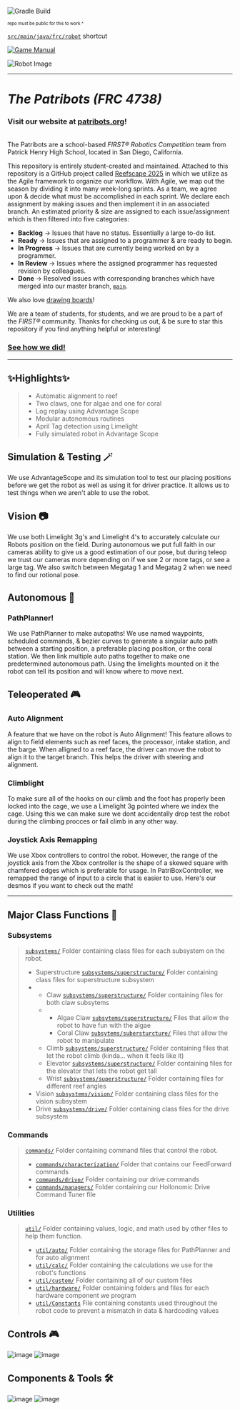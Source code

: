 


![Gradle Build](https://img.shields.io/github/actions/workflow/status/Patribots4738/Reefscape2025/gradle.yml?label=Gradle%20Build&logo=Gradle)

<sup><sup>repo must be public for this to work ^</sup></sup>

[`src/main/java/frc/robot`](src/main/java/frc/robot) shortcut

[![Game Manual](https://static.wixstatic.com/media/695840_853bc2abe81d42d3a57225beb3304874~mv2.jpg)](https://firstfrc.blob.core.windows.net/frc2025/Manual/2025GameManual.pdf)

![Robot Image](images/robot.gif)

____

# _**The Patribots (FRC 4738)**_
### Visit our website at [patribots.org](https://www.patribots.org)!

<br />The Patribots are a school-based _FIRST&reg; Robotics Competition_ team from Patrick Henry High School, located in San Diego, California. 


This repository is entirely student-created and maintained.
Attached to this repository is a GitHub project called [Reefscape 2025](<https://github.com/orgs/Patribots4738/projects/15>) in which we utilize as the Agile framework to organize our workflow. With Agile, we map out the season by dividing it into many week-long sprints. As a team, we agree upon & decide what must be accomplished in each sprint. We declare each assignment by making issues and then implement it in an associated branch. An estimated priority & size are assigned to each issue/assignment which is then filtered into five categories:
  - **Backlog** -> Issues that have no status. Essentially a large to-do list.
  - **Ready** -> Issues that are assigned to a programmer & are ready to begin.
  - **In Progress** -> Issues that are currently being worked on by a programmer.
  - **In Review** -> Issues where the assigned programmer has requested revision by colleagues.
  - **Done** -> Resolved issues with corresponding branches which have merged into our master branch, [`main`](https://github.com/Patribots4738/Crescendo2025/tree/main/src/main).

We also love [drawing boards](https://www.tldraw.com/v/YKJloESPqAyu62wxqEQ8U?v=1783,102,6548,3115&p=page)!
    
We are a team of students, for students, and we are proud to be a part of the _FIRST&reg;_ community.
Thanks for checking us out, & be sure to star this repository if you find anything helpful or interesting!

### [See how we did!](https://www.statbotics.io/team/4738)


____

## ✨Highlights✨

>	- Automatic alignment to reef
>	- Two claws, one for algae and one for coral
>	- Log replay using Advantage Scope
>	- Modular autonomous routines
>	- April Tag detection using Limelight
>	- Fully simulated robot in Advantage Scope

## Simulation & Testing 🪄
We use AdvantageScope and its simulation tool to test our placing positions before we get the robot as well as using it for driver practice. It allows us to test things when we aren't able to use the robot.

## Vision 📷
We use both Limelight 3g's and Limelight 4's to accurately calculate our Robots position on the field. During autonomous we put full faith in our cameras ability to give us a good estimation of our pose, but during teleop we trust our cameras more depending on if we see 2 or more tags, or see a large tag. We also switch between Megatag 1 and Megatag 2 when we need to find our rotional pose.

## Autonomous 🤖
  ### PathPlanner!
  We use PathPlanner to make autopaths! We use named waypoints, scheduled commands, & bezier curves to generate a singular auto path between a starting position, a preferable placing position, or the coral station. We then link multiple auto paths together to make one predetermined autonomous path. Using the limelights mounted on it the robot can tell its position and will know where to move next.

## Teleoperated 🎮
  ### Auto Alignment
  A feature that we have on the robot is Auto Alignment! This feature allows to align to field elements such as reef faces, the processor, intake station, and the barge. When alligned to a reef face, the driver can move the robot to align it to the target branch. This helps the driver with steering and alignment.

  ### Climblight
  To make sure all of the hooks on our climb and the foot has properly been locked into the cage, we use a Limelight 3g pointed where we index the cage. Using this we can make sure we dont accidentally drop test the robot during the climbing procces or fail climb in any other way.

### Joystick Axis Remapping
  We use Xbox controllers to control the robot. However, the range of the joystick axis from the Xbox controller is the shape of a skewed square with chamfered edges which is preferable for usage. In PatriBoxController, we remapped the range of input to a circle that is easier to use. Here's our desmos if you want to check out the math!


______
## Major Class Functions 🤩

### Subsystems

> [`subsystems/`](src/main/java/frc/robot/subsystems) Folder containing class files for each subsystem on the robot.
> - Superstructure [`subsystems/superstructure/`](src/main/java/frc/robot/subsystems/superstructure) Folder containing class files for superstructure subsystem
> - - Claw [`subsystems/superstructure/`](scr/main/java/frc/robot/subsytems/superstructure/claw) Folder containing files for both claw subsytems
>   - - Algae Claw [`subsytems/superstructure/`](scr/main/java/frc/robot/subsytems/superstructure/claw/algae) Files that allow the robot to have fun with the algae
>     - Coral Claw [`subsytems/subersturcture/`](scr/main/java/frc/robot/subsytems/superstructure/claw/coral) Files that allow the robot to manipulate
>   - Climb [`subsystems/superstructure/`](scr/main/java/frc/robot/subsytems/superstructure/climb) Folder containing files that let the robot climb (kinda... when it feels like it)
>    - Elevator [`subsystems/superstructure/`](scr/main/java/frc/robot/subsytems/superstructure/elevator) Folder containing files for the elevator that lets the robot get tall
>    - Wrist [`subsystems/superstructure/`](scr/main/java/frc/robot/subsytems/superstructure/wrist) Folder containing files for different reef angles
> - Vision [`subsystems/vision/`](src/main/java/frc/robot/subsystems/vision) Folder containing class files for the vision subsystem
> - Drive [`subsystems/drive/`](src/main/java/frc/robot/subsystems/drive) Folder containing class files for the drive subsystem
>
> 
### Commands
> [`commands/`](src/main/java/frc/robot/commands) Folder containing command files that control the robot.
>   - [`commands/characterization/`](src/main/java/frc/robot/commands/characterization) Folder that contains our FeedForward commands
>   - [`commands/drive/`](src/main/java/frc/robot/commands/drive) Folder containing our drive commands
>   - [`commands/managers/`](src/main/java/frc/robot/commands/managers) Folder containing our Hollonomic Drive Command Tuner file

### Utilities
> [`util/`](src/main/java/frc/robot/util) Folder containing values, logic, and math used by other files to help them function.
> - [`util/auto/`](src/main/java/frc/robot/util/auto) Folder containing the storage files for PathPlanner and for auto alignment
> - [`util/calc/`](src/main/java/frc/robot/util/calc) Folder containing the calculations we use for the robot's functions
> - [`util/custom/`](src/main/java/frc/robot/util/custom) Folder containing all of our custom files
> - [`util/hardware/`](src/main/java/frc/robot/util/hardware) Folder containing folders and files for each hardware component we program
> - [`util/Constants`](src/main/java/frc/robot/util/Constants.java) File containing constants used throughout the robot code to prevent a mismatch in data & hardcoding values

## Controls 🎮
![image](https://github.com/user-attachments/assets/590642e6-7ad0-47f0-adc2-b79603a9b17d)
![image](https://github.com/user-attachments/assets/3db3ddbe-14d3-4eb4-9c93-6a3d28a0b647)


## Components & Tools 🛠️
![image](https://github.com/user-attachments/assets/73cc0088-d5e0-48d7-adc0-f5bda248e3e5)
![image](https://github.com/user-attachments/assets/a7313f5c-6d63-4da5-b680-fecf20fb1eaf)

